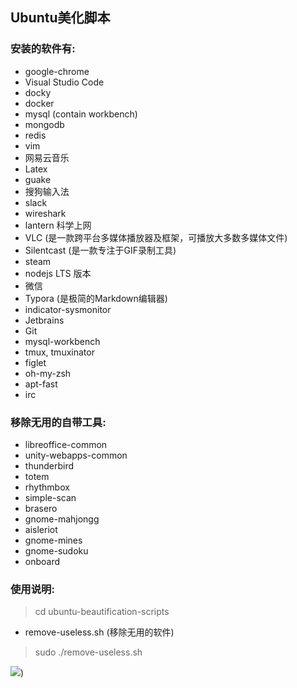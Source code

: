 ## Ubuntu美化脚本

### 安装的软件有:

- google-chrome
- Visual Studio Code
- docky
- docker
- mysql (contain workbench)
- mongodb
- redis
- vim
- 网易云音乐
- Latex
- guake
- 搜狗输入法
- slack
- wireshark
- lantern 科学上网
- VLC (是一款跨平台多媒体播放器及框架，可播放大多数多媒体文件)
- Silentcast (是一款专注于GIF录制工具)
- steam
- nodejs LTS 版本
- 微信
- Typora (是极简的Markdown编辑器)
- indicator-sysmonitor
- Jetbrains
- Git
- mysql-workbench
- tmux, tmuxinator
- figlet
- oh-my-zsh
- apt-fast
- irc


### 移除无用的自带工具:

- libreoffice-common
- unity-webapps-common
- thunderbird
- totem
- rhythmbox
- simple-scan
- brasero
- gnome-mahjongg
- aisleriot
- gnome-mines
- gnome-sudoku
- onboard


### 使用说明:
> cd ubuntu-beautification-scripts

- remove-useless.sh (移除无用的软件)

> sudo ./remove-useless.sh

![](https://img.vim-cn.com/f9/35e8535f3f58e0b6f1ed9917b60f323ff53503.png))